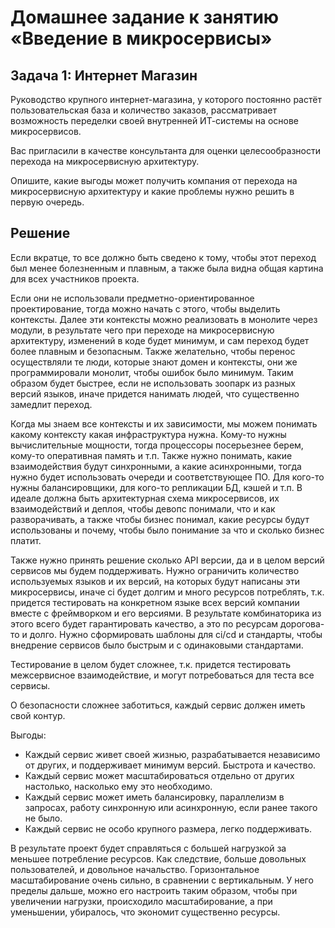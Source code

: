 # Домашнее задание к занятию «Введение в микросервисы»

## Задача 1: Интернет Магазин

Руководство крупного интернет-магазина, у которого постоянно растёт пользовательская база и количество заказов, рассматривает возможность переделки своей внутренней   ИТ-системы на основе микросервисов. 

Вас пригласили в качестве консультанта для оценки целесообразности перехода на микросервисную архитектуру. 

Опишите, какие выгоды может получить компания от перехода на микросервисную архитектуру и какие проблемы нужно решить в первую очередь.

## Решение

Если вкратце, то все должно быть сведено к тому, чтобы этот переход был менее болезненным и плавным, а также была видна общая картина для всех участников проекта.

Если они не использовали предметно-ориентированное проектирование, тогда можно начать с этого, чтобы выделить контексты. 
Далее эти контексты можно реализовать в монолите через модули, в результате чего при переходе на микросервисную архитектуру, изменений в коде будет минимум, 
и сам переход будет более плавным и безопасным. Также желательно, чтобы перенос осуществляли те люди, которые знают домен и контексты, они же программировали монолит, 
чтобы ошибок было минимум. Таким образом будет быстрее, если не использовать зоопарк из разных версий языков, иначе придется нанимать людей, что существенно замедлит переход.

Когда мы знаем все контексты и их зависимости, мы можем понимать какому контексту какая инфраструктура нужна. Кому-то нужны вычислительные мощности, тогда 
процессоры посерьезнее берем, кому-то оперативная память и т.п. Также нужно понимать, какие взаимодействия будут синхронными, а какие асинхронными, тогда нужно будет 
использовать очереди и соответствующее ПО. Для кого-то нужны балансировщики, для кого-то репликации БД, кэшей и т.п.
В идеале должна быть архитектурная схема микросервисов, их взаимодействий и деплоя, чтобы девопс понимали, что и как разворачивать, а также чтобы бизнес понимал, 
какие ресурсы будут использованы и почему, чтобы было понимание за что и сколько бизнес платит.

Также нужно принять решение сколько API версии, да и в целом версий сервисов мы будем поддерживать.
Нужно ограничить количество используемых языков и их версий, на которых будут написаны эти микросервисы, иначе ci 
будет долгим и много ресурсов потреблять, т.к. придется тестировать на конкретном языке всех версий компании вместе с фреймворком и его версиями.
В результате комбинаторика из этого всего будет гарантировать качество, а это по ресурсам дорогова-то и долго.
Нужно сформировать шаблоны для ci/cd и стандарты, чтобы внедрение сервисов было быстрым и с одинаковыми стандартами.

Тестирование в целом будет сложнее, т.к. придется тестировать межсервисное взаимодействие, и могут потребоваться для теста все сервисы.

О безопасности сложнее заботиться, каждый сервис должен иметь свой контур.

Выгоды:
- Каждый сервис живет своей жизнью, разрабатывается независимо от других, и поддерживает минимум версий. Быстрота и качество.
- Каждый сервис может масштабироваться отдельно от других настолько, насколько ему это необходимо.
- Каждый сервис может иметь балансировку, параллелизм в запросах, работу синхронную или асинхронную, если ранее такого не было.
- Каждый сервис не особо крупного размера, легко поддерживать.

В результате проект будет справляться с большей нагрузкой за меньшее потребление ресурсов. Как следствие, больше довольных пользователей, 
и довольное начальство. Горизонтальное масштабирование очень сильно, в сравнении с вертикальным.
У него пределы дальше, можно его настроить таким образом, чтобы при увеличении нагрузки, происходило масштабирование, а при 
уменьшении, убиралось, что экономит существенно ресурсы.
